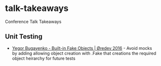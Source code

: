 # talk-takeaways
Conference Talk Takeaways

## Unit Testing

* [Yegor Bugayenko - Built-in Fake Objects | Øredev 2016](https://vimeo.com/191046493) - Avoid mocks by adding allowing object creation with .Fake that creations the required object heirarchy for future tests


